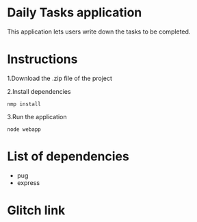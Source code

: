 # Daily Tasks application

This application lets users write down the tasks to be completed.

# Instructions 

1.Download the .zip file of the project

2.Install dependencies
```
nmp install
```

3.Run the application
```
node webapp
```

# List of dependencies

- pug
- express

# Glitch link